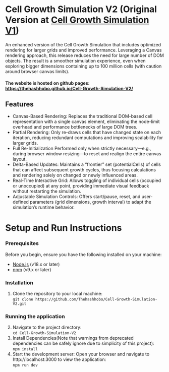 # Cell Growth Simulation V2 (Original Version at [Cell Growth Simulation V1](https://github.com/Thehashhobo/Cell-Growth-Simulation))
An enhanced version of the Cell Growth Simulation that includes optimized rendering for larger grids and improved performance. Leveraging a Canvas rendering approach, this release reduces the need for large number of DOM objects. The result is a smoother simulation experience, even when exploring bigger dimensions containing up to 100 million cells (with caution around browser canvas limits).

#### The website is hosted on github pages: https://thehashhobo.github.io/Cell-Growth-Simulation-V2/
## Features
- Canvas-Based Rendering: Replaces the traditional DOM-based cell representation with a single canvas element, eliminating the node-limit overhead and performance bottlenecks of large DOM trees.
- Partial Rendering: Only re-draws cells that have changed state on each iteration, reducing redundant computations and improving scalability for larger grids.
- Full Re-Initialization Performed only when strictly necessary—e.g., during browser window resizing—to reset and realign the entire canvas layout.
- Delta-Based Updates: Maintains a “frontier” set (potentialCells) of cells that can affect subsequent growth cycles, thus focusing calculations and rendering solely on changed or newly influenced areas.
- Real-Time Interactive Grid: Allows toggling of individual cells (occupied or unoccupied) at any point, providing immediate visual feedback without restarting the simulation.
- Adjustable Simulation Controls: Offers start/pause, reset, and user-defined parameters (grid dimensions, growth interval) to adapt the simulation’s runtime behavior.


# Setup and Run Instructions
### Prerequisites
Before you begin, ensure you have the following installed on your machine:
- [Node.js](https://nodejs.org/en/) (v18.x or later)
- [npm](https://www.npmjs.com/) (v9.x or later)

### Installation
1. Clone the repository to your local machine: \
`git clone https://github.com/Thehashhobo/Cell-Growth-Simulation-V2.git`
### Running the application
2. Navigate to the project directory: \
`cd Cell-Growth-Simulation-V2`
3. Install Dependencies(Note that warnings from deprecated dependencies can be safely ignore due to simplicity of this project): \
`npm install`
4. Start the development server: Open your browser and navigate to http://localhost:3000 to view the application: \
`npm run dev`


